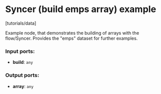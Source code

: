 # Syncer (build emps array) example

[tutorials/data]

Example node, that demonstrates the building of arrays with the flow/Syncer. Provides the "emps" dataset for further examples.

### Input ports:

* __build__: `any`

### Output ports:

* __array__: `any`

